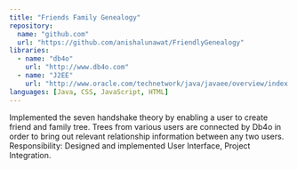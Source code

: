 ```yaml
---
title: "Friends Family Genealogy"
repository:
  name: "github.com"
  url: "https://github.com/anishalunawat/FriendlyGenealogy"
libraries:
  - name: "db4o"
    url: "http://www.db4o.com"
  - name: "J2EE"
    url: "http://www.oracle.com/technetwork/java/javaee/overview/index.html"
languages: [Java, CSS, JavaScript, HTML]
---
```

Implemented the seven handshake theory by enabling a user to create friend and family tree. Trees from various users are connected by Db4o in order to bring out relevant relationship information between any two users. Responsibility: Designed and implemented User Interface, Project Integration.
